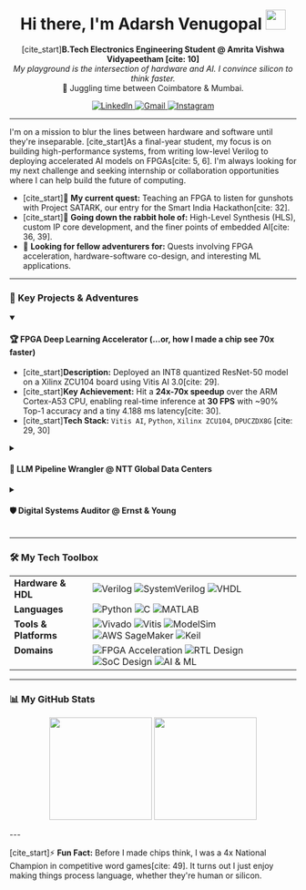 <h1 align="center">
  Hi there, I'm Adarsh Venugopal <img src="https://media.giphy.com/media/hvRJCLFzcasrR4ia7z/giphy.gif" width="35">
</h1>

<p align="center">
  [cite_start]<strong>B.Tech Electronics Engineering Student @ Amrita Vishwa Vidyapeetham [cite: 10]</strong><br>
  <em>My playground is the intersection of hardware and AI. I convince silicon to think faster.</em><br>
  📍 Juggling time between Coimbatore & Mumbai.
</p>

<p align="center">
  <a href="https://www.linkedin.com/in/venuadarsh" target="_blank">
    <img src="https://img.shields.io/badge/LinkedIn-0077B5?style=for-the-badge&logo=linkedin&logoColor=white" alt="LinkedIn">
  </a>
  <a href="mailto:adarsh.venugopal.2@gmail.com" target="_blank">
    <img src="https://img.shields.io/badge/Email-D14836?style=for-the-badge&logo=gmail&logoColor=white" alt="Gmail">
  </a>
  <a href="https://www.instagram.com/sepling_wrogn" target="_blank">
    <img src="https://img.shields.io/badge/Photography-E4405F?style=for-the-badge&logo=instagram&logoColor=white" alt="Instagram">
  </a>
</p>

---

I'm on a mission to blur the lines between hardware and software until they're inseparable. [cite_start]As a final-year student, my focus is on building high-performance systems, from writing low-level Verilog to deploying accelerated AI models on FPGAs[cite: 5, 6]. I'm always looking for my next challenge and seeking internship or collaboration opportunities where I can help build the future of computing.

- [cite_start]🔭 **My current quest:** Teaching an FPGA to listen for gunshots with Project SATARK, our entry for the Smart India Hackathon[cite: 32].
- [cite_start]🌱 **Going down the rabbit hole of:** High-Level Synthesis (HLS), custom IP core development, and the finer points of embedded AI[cite: 36, 39].
- 👯 **Looking for fellow adventurers for:** Quests involving FPGA acceleration, hardware-software co-design, and interesting ML applications.

---

### 🚀 Key Projects & Adventures

<details open>
<summary><h4>🏆 FPGA Deep Learning Accelerator (...or, how I made a chip see 70x faster)</h4></summary>
<p>

- [cite_start]**Description:** Deployed an INT8 quantized ResNet-50 model on a Xilinx ZCU104 board using Vitis AI 3.0[cite: 29].
- [cite_start]**Key Achievement:** Hit a **24x-70x speedup** over the ARM Cortex-A53 CPU, enabling real-time inference at **30 FPS** with ~90% Top-1 accuracy and a tiny 4.188 ms latency[cite: 30].
- [cite_start]**Tech Stack:** `Vitis AI`, `Python`, `Xilinx ZCU104`, `DPUCZDX8G` [cite: 29, 30]

</p>
</details>

<details>
<summary><h4>💼 LLM Pipeline Wrangler @ NTT Global Data Centers</h4></summary>
<p>

- [cite_start]**Description:** During my internship, I established and benchmarked Large Language Model (LLM) inference pipelines on AWS EC2 using SageMaker to supercharge internal AI workflows[cite: 13, 15].
- [cite_start]**Impact:** Gained hands-on experience with enterprise-grade cloud infrastructure while supporting compute validation for simulation tools on a Juniper-based cloud environment[cite: 16].
- [cite_start]**Tech Stack:** `AWS SageMaker`, `AWS EC2`, `Python`, `LLMs` [cite: 15, 41]

</p>
</details>

<details>
<summary><h4>🛡️ Digital Systems Auditor @ Ernst & Young</h4></summary>
<p>

- [cite_start]**Description:** As a Technology Risk Intern, I assessed critical IT systems against industry-leading security and privacy frameworks[cite: 18, 19].
- [cite_start]**Impact:** Helped with live compliance audits by evaluating systems against **ISO 27001/27701, NIST CSF 2.0, and GDPR**, and learned a thing or two about technology risk in the process[cite: 19, 21].
- [cite_start]**Tech Stack:** `ISO 27001`, `NIST CSF`, `GDPR`, `Risk Analysis` [cite: 19]

</p>
</details>

---

### 🛠️ My Tech Toolbox
<table>
  <tr>
    <td valign="top"><strong>Hardware & HDL</strong></td>
    <td>
      <img src="https://img.shields.io/badge/Verilog-1E2C5A?style=for-the-badge&logo=verilog&logoColor=white" alt="Verilog">
      <img src="https://img.shields.io/badge/SystemVerilog-4169E1?style=for-the-badge" alt="SystemVerilog">
      <img src="https://img.shields.io/badge/VHDL-8E8D9D?style=for-the-badge" alt="VHDL">
    </td>
  </tr>
  <tr>
    <td valign="top"><strong>Languages</strong></td>
    <td>
      <img src="https://img.shields.io/badge/Python-3776AB?style=for-the-badge&logo=python&logoColor=white" alt="Python">
      <img src="https://img.shields.io/badge/C-A8B9CC?style=for-the-badge&logo=c&logoColor=black" alt="C">
      <img src="https://img.shields.io/badge/MATLAB-0076A8?style=for-the-badge&logo=mathworks&logoColor=white" alt="MATLAB">
    </td>
  </tr>
  <tr>
    <td valign="top"><strong>Tools & Platforms</strong></td>
    <td>
      <img src="https://img.shields.io/badge/Xilinx_Vivado-9D2235?style=for-the-badge" alt="Vivado">
      <img src="https://img.shields.io/badge/Xilinx_Vitis-9D2235?style=for-the-badge" alt="Vitis">
      <img src="https://img.shields.io/badge/ModelSim-002D5A?style=for-the-badge" alt="ModelSim">
      <img src="https://img.shields.io/badge/AWS_SageMaker-FF9900?style=for-the-badge&logo=aws&logoColor=black" alt="AWS SageMaker">
      <img src="https://img.shields.io/badge/Keil-002D5A?style=for-the-badge" alt="Keil">
    </td>
  </tr>
    <tr>
    <td valign="top"><strong>Domains</strong></td>
    <td>
      <img src="https://img.shields.io/badge/FPGA_Acceleration-0078D4?style=for-the-badge" alt="FPGA Acceleration">
      <img src="https://img.shields.io/badge/RTL_Design-5A29E4?style=for-the-badge" alt="RTL Design">
      <img src="https://img.shields.io/badge/SoC_Design-00A99D?style=for-the-badge" alt="SoC Design">
      <img src="https://img.shields.io/badge/AI_&_ML-F29F05?style=for-the-badge" alt="AI & ML">
    </td>
  </tr>
</table>

---

### 📊 My GitHub Stats

<p align="center">
  <img height="180em" src="https://github-readme-stats.vercel.app/api?username=AVM-27&show_icons=true&theme=tokyonight&include_all_commits=true&count_private=true"/>
  <img height="180em" src="https://github-readme-stats.vercel.app/api/top-langs/?username=AVM-27&layout=compact&langs_count=8&theme=tokyonight"/>
</p>
---

[cite_start]⚡ **Fun Fact:** Before I made chips think, I was a 4x National Champion in competitive word games[cite: 49]. It turns out I just enjoy making things process language, whether they're human or silicon.

